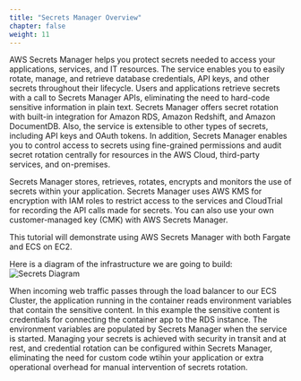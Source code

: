```yaml
---
title: "Secrets Manager Overview"
chapter: false
weight: 11
---
```


AWS Secrets Manager helps you protect secrets needed to access your applications, services, and IT resources. The service enables you to easily rotate, manage, and retrieve database credentials, API keys, and other secrets throughout their lifecycle. Users and applications retrieve secrets with a call to Secrets Manager APIs, eliminating the need to hard-code sensitive information in plain text. Secrets Manager offers secret rotation with built-in integration for Amazon RDS, Amazon Redshift, and Amazon DocumentDB. Also, the service is extensible to other types of secrets, including API keys and OAuth tokens. In addition, Secrets Manager enables you to control access to secrets using fine-grained permissions and audit secret rotation centrally for resources in the AWS Cloud, third-party services, and on-premises.

Secrets Manager stores, retrieves, rotates, encrypts and monitors the use of secrets within your application. Secrets Manager uses AWS KMS for encryption with IAM roles to restrict access to the services and CloudTrial for recording the API calls made for secrets.   You can also use your own customer-managed key (CMK) with AWS Secrets Manager.   

This tutorial will demonstrate using AWS Secrets Manager with both Fargate and ECS on EC2.   

Here is a diagram of the infrastructure we are going to build:
![Secrets Diagram](/images/secrets-sm-diagram.png)

When incoming web traffic passes through the load balancer to our ECS Cluster, the application running in the container reads environment variables that contain the sensitive content.  In this example the sensitive content is credentials for connecting the container app to the RDS instance.  The environment variables are populated by Secrets Manager when the service is started.   Managing your secrets is achieved with security in transit and at rest, and credential rotation can be configured within Secrets Manager, eliminating the need for custom code wtihin your application or extra operational overhead for manual intervention of secrets rotation. 